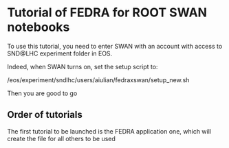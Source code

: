 # Tutorial of FEDRA for ROOT SWAN notebooks

To use this tutorial, you need to enter SWAN with an account with access to SND@LHC experiment folder in EOS.

Indeed, when SWAN turns on, set the setup script to:

/eos/experiment/sndlhc/users/aiulian/fedraxswan/setup_new.sh

Then you are good to go

## Order of tutorials

The first tutorial to be launched is the FEDRA application one, which will create the file for all others to be used